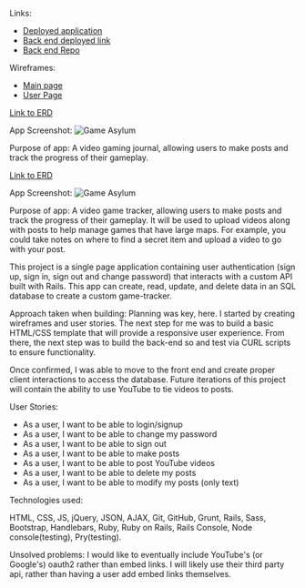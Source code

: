 Links:
* [Deployed application](https://sstone72389.github.io/game-tracker-client/)
* [Back end deployed link](https://tranquil-coast-56887.herokuapp.com/)
* [Back end Repo](https://github.com/sstone72389/game-tracker-back-end)


Wireframes:
* [Main page](http://res.cloudinary.com/dfu4pwocw/image/upload/v1497533054/image1_u6hasv.jpg)
* [User Page](http://res.cloudinary.com/dfu4pwocw/image/upload/v1497533051/image2_thjhbc.jpg)

[Link to ERD](http://res.cloudinary.com/dfu4pwocw/image/upload/v1497533892/image1-1_hs2aqo.jpg)

App Screenshot: ![Game Asylum](http://res.cloudinary.com/dfu4pwocw/image/upload/v1497531110/Screen_Shot_2017-06-15_at_8.51.13_AM_vklfyl.png "Main Page")

Purpose of app: A video gaming journal, allowing users to make posts and track the progress of their gameplay.

[Link to ERD](http://res.cloudinary.com/dfu4pwocw/image/upload/v1497533892/image1-1_hs2aqo.jpg)

App Screenshot: ![Game Asylum](http://res.cloudinary.com/dfu4pwocw/image/upload/v1497531110/Screen_Shot_2017-06-15_at_8.51.13_AM_vklfyl.png "Main Page")

Purpose of app: A video game tracker, allowing users to make posts and track the progress of their gameplay. It will be used to upload videos along with posts to help manage games that have large maps. For example, you could take notes on where to find a secret item and upload a video to go with your post.

This project is a single page application containing user authentication (sign up, sign in, sign out and change password) that interacts with a custom API built with Rails. This app can create, read, update, and delete data in an SQL database to create a custom game-tracker.

Approach taken when building: Planning was key, here. I started by creating wireframes and user stories. The next step for me was to build a basic HTML/CSS template that will provide a responsive user experience. From there, the next step was to build the back-end so and test via CURL scripts to ensure functionality.

Once confirmed, I was able to move to the front end and create proper client interactions to access the database. Future iterations of this project will contain the ability to use YouTube to tie videos to posts.

User Stories:
* As a user, I want to be able to login/signup
* As a user, I want to be able to change my password
* As a user, I want to be able to sign out
* As a user, I want to be able to make posts
* As a user, I want to be able to post YouTube videos
* As a user, I want to be able to delete my posts
* As a user, I want to be able to modify my posts (only text)

Technologies used:

HTML, CSS, JS, jQuery, JSON, AJAX, Git, GitHub, Grunt, Rails, Sass, Bootstrap, Handlebars, Ruby, Ruby on Rails, Rails Console, Node console(testing), Pry(testing).

Unsolved problems: I would like to eventually include YouTube's (or Google's) oauth2 rather than embed links. I will likely use their third party api, rather than having a user add embed links themselves. 
